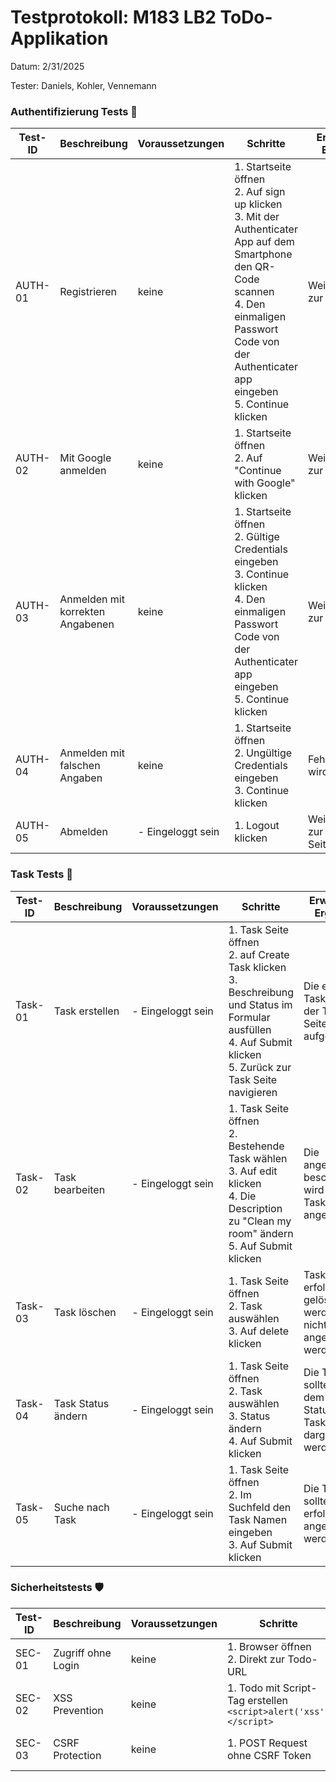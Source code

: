
# Testprotokoll: M183 LB2 ToDo-Applikation
Datum: 2/31/2025

Tester: Daniels, Kohler, Vennemann

### Authentifizierung Tests 🔑

| Test-ID | Beschreibung | Voraussetzungen | Schritte | Erwartetes Ergebnis | Status |
|---------|--------------|-----------------|----------|---------------------|--------|
| AUTH-01 | Registrieren  | keine | 1. Startseite öffnen<br>2. Auf sign up klicken<br>3. Mit der Authenticater App auf dem Smartphone den QR-Code scannen<br>4. Den einmaligen Passwort Code von der Authenticater app eingeben<br>5. Continue klicken | Weiterleitung zur Todo-Liste | ✅ |
| AUTH-02 | Mit Google anmelden | keine | 1. Startseite öffnen<br>2. Auf "Continue with Google" klicken | Weiterleitung zur Todo-Liste | ✅ |
| AUTH-03 | Anmelden mit korrekten Angabenen | keine | 1. Startseite öffnen<br>2. Gültige Credentials eingeben<br>3. Continue klicken<br>4. Den einmaligen Passwort Code von der Authenticater app eingeben<br>5. Continue klicken | Weiterleitung zur Todo-Liste | ✅ |
| AUTH-04 | Anmelden mit falschen Angaben | keine | 1. Startseite öffnen<br>2. Ungültige Credentials eingeben<br>3. Continue klicken | Fehlermeldung wird angezeigt | ✅ |
| AUTH-05 | Abmelden | - Eingeloggt sein | 1. Logout klicken | Weiterleitung zur Login-Seite | ✅ |


### Task Tests 📝

| Test-ID | Beschreibung | Voraussetzungen | Schritte | Erwartetes Ergebnis | Status |
|---------|--------------|-----------------|----------|---------------------|--------|
| Task-01 | Task erstellen | - Eingeloggt sein | 1. Task Seite öffnen<br>2. auf Create Task klicken<br>3. Beschreibung und Status im Formular ausfüllen<br>4. Auf Submit klicken<br>5. Zurück zur Task Seite navigieren | Die erstellte Task wird auf der Task Seite aufgelistet | ✅ |
| Task-02 | Task bearbeiten | - Eingeloggt sein | 1. Task Seite öffnen<br>2. Bestehende Task wählen<br>3. Auf edit klicken<br>4. Die Description zu "Clean my room" ändern<br>5. Auf Submit klicken | Die angepasste beschreibung wird in der Task Liste angezeit | ✅ |
| Task-03 | Task löschen | - Eingeloggt sein | 1. Task Seite öffnen<br>2. Task auswählen<br>3. Auf delete klicken | Task sollte erfolgreich gelöscht werden und nicht mehr angezeigt werden | ✅ |
| Task-04 | Task Status ändern | - Eingeloggt sein | 1. Task Seite öffnen<br>2. Task auswählen<br>3. Status ändern<br>4. Auf Submit klicken<br> | Die Task sollte mit dem neuen Status in der Task Liste dargestllt werden | ✅ |
| Task-05 | Suche nach Task | - Eingeloggt sein | 1. Task Seite öffnen<br>2. Im Suchfeld den Task Namen eingeben<br>3. Auf Submit klicken | Die Task sollte erfolgreich angezeigt werden | ✅ |



### Sicherheitstests 🛡️

| Test-ID | Beschreibung | Voraussetzungen | Schritte | Erwartetes Ergebnis | Status |
|---------|--------------|-----------------|----------|---------------------|--------|
| SEC-01 | Zugriff ohne Login | keine | 1. Browser öffnen<br>2. Direkt zur Todo-URL | Redirect zum Login | ✅ |
| SEC-02 | XSS Prevention | keine | 1. Todo mit Script-Tag erstellen<br>`<script>alert('xss')</script>` | Script wird escaped angezeigt | ✅ |
| SEC-03 | CSRF Protection | keine | 1. POST Request ohne CSRF Token | Request wird abgelehnt | ✅ |
